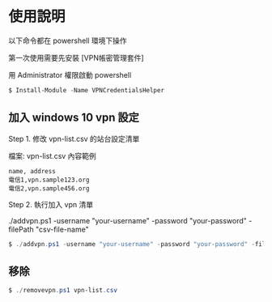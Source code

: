 ﻿# 使用說明

以下命令都在 powershell 環境下操作

第一次使用需要先安裝 [VPN帳密管理套件]

用 Administrator 權限啟動 powershell
```powershell
$ Install-Module -Name VPNCredentialsHelper
```

## 加入 windows 10 vpn 設定

Step 1. 修改 vpn-list.csv 的站台設定清單

檔案: vpn-list.csv 內容範例

```csv
name, address
電信1,vpn.sample123.org
電信2,vpn.sample456.org
```

Step 2. 執行加入 vpn 清單

./addvpn.ps1 -username "your-username" -password "your-password" -filePath "csv-file-name"

```powershell
$ ./addvpn.ps1 -username "your-username" -password "your-password" -filePath vpn-list.csv
```

## 移除

```powershell
$ ./removevpn.ps1 vpn-list.csv
```
